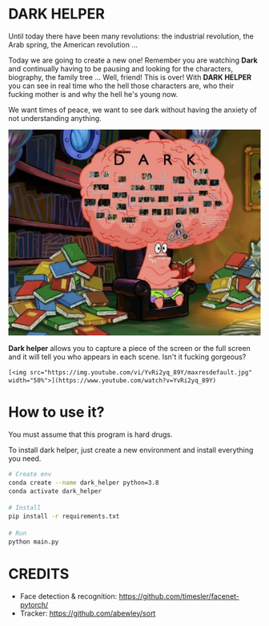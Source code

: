 # DARK HELPER

Until today there have been many revolutions: the industrial revolution, the Arab spring, the American revolution ...

Today we are going to create a new one! Remember you are watching **Dark** and continually having to be pausing and looking for the characters, biography, the family tree ... Well, friend! This is over! With **DARK HELPER** you can see in real time who the hell those characters are, who their fucking mother is and why the hell he's young now.

We want times of peace, we want to see dark without having the anxiety of not understanding anything.

![](./doc/cover.png)



**Dark helper** allows you to capture a piece of the screen or the full screen and it will tell you who appears in each scene. Isn't it fucking gorgeous?

```
[<img src="https://img.youtube.com/vi/YvRi2yq_89Y/maxresdefault.jpg" width="50%">](https://www.youtube.com/watch?v=YvRi2yq_89Y)
```



# How to use it?

You must assume that this program is hard drugs.

To install dark helper, just create a new environment and install everything you need.

```bash
# Create env
conda create --name dark_helper python=3.8
conda activate dark_helper

# Install
pip install -r requirements.txt

# Run
python main.py
```

# CREDITS

* Face detection & recognition: https://github.com/timesler/facenet-pytorch/
* Tracker: https://github.com/abewley/sort
